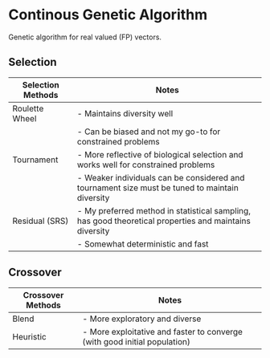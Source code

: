 # Continous Genetic Algorithm

Genetic algorithm for real valued (FP) vectors.

## Selection

| Selection Methods         | Notes                                                                                   |
|--------------------------|-----------------------------------------------------------------------------------------------|
| Roulette Wheel | - Maintains diversity well                                                                    |
|                          | - Can be biased and not my go-to for constrained problems                                     |
| Tournament     | - More reflective of biological selection and works well for constrained problems             |
|                          | - Weaker individuals can be considered and tournament size must be tuned to maintain diversity|
| Residual (SRS)       | - My preferred method in statistical sampling, has good theoretical properties and maintains diversity |
|                          | - Somewhat deterministic and fast                                                                      |

## Crossover

| Crossover Methods         | Notes                                                                                   |
|--------------------------|-----------------------------------------------------------------------------------------------|
| Blend | - More exploratory and diverse |
| Heuristic     | - More exploitative and faster to converge (with good initial population) |

